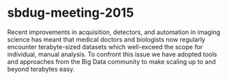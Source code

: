 # sbdug-meeting-2015
Recent improvements in acquisition, detectors, and automation in imaging science has meant that medical doctors and biologists now regularly encounter terabyte-sized datasets which well-exceed the scope for individual, manual analysis. To confront this issue we have adopted tools and approaches from the Big Data community to make scaling up to and beyond terabytes easy.

